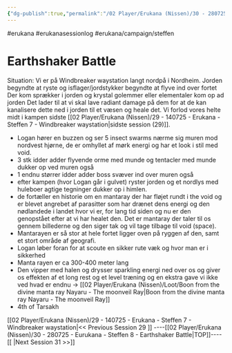 ```yaml
---
{"dg-publish":true,"permalink":"/02 Player/Erukana (Nissen)/30 - 280725 - Eurukana - Steffen 8 - Earthshaker Battle/"}
---
```


#erukana #erukanasessionlog #erukana/campaign/steffen 


# Earthshaker Battle 

Situation: 
Vi er på Windbreaker waystation langt nordpå i Nordheim.
Jorden begyndte at ryste og isflager/jordstykker begyndte at flyve ind over fortet
Der kom sprækker i jorden og krystal golemmer eller elementaler kom op ad jorden 
Det lader til at vi skal lave radiant damage på dem for at de kan kanalisere dette ned i jorden til et væsen og heale det. Vi forlod vores helte midt i kampen sidste [[02 Player/Erukana (Nissen)/29 - 140725 - Erukana - Steffen 7 - Windbreaker waystation\|sidste session (29)]].


- Logan hører en buzzen og ser 5 insect swarms nærme sig muren mod nordvest hjørne, de er omhyllet af mørk energi og har et look i stil med void.
- 3 stk idder adder flyvende orme med munde og tentacler med munde dukker op ved muren også
- 1 endnu størrer idder adder boss svæver ind over muren også
- efter kampen (hvor Logan går i gulvet) ryster jorden og et nordlys med huleboer agtige tegninger dukker op i himlen. 
- de fortæller en historie om en mantaray der har fløjet rundt i the void og er blevet angrebet af parasitter som har drænet dens energi og den nødlandede i landet hvor vi er, for lang tid siden og nu er den genopstået efter at vi har healet den. Det er mantaray der taler til os gennem billederne og den siger tak og vil tage tilbage til void (space). 
- Mantarayen er så stor at hele fortet ligger oven på ryggen af den, samt et stort område af geografi.
- Logan løber foran for at scoute en sikker rute væk og hvor man er i sikkerhed
- Manta rayen er ca 300-400 meter lang
- Den vipper med halen og drysser sparkling energi ned over os og giver os effekten af et long rest og et level træning og en ekstra gave vi ikke ved hvad er endnu -> [[02 Player/Erukana (Nissen)/Loot/Boon from the divine manta ray Nayaru - The moonveil Ray\|Boon from the divine manta ray Nayaru - The moonveil Ray]] 
- 4th of Tarsakh






[[02 Player/Erukana (Nissen)/29 - 140725 - Erukana - Steffen 7 - Windbreaker waystation\|<< Previous Session 29 ]] ----[[02 Player/Erukana (Nissen)/30 - 280725 - Eurukana - Steffen 8 - Earthshaker Battle\|TOP]]----  [[ \|Next Session 31  >>]]